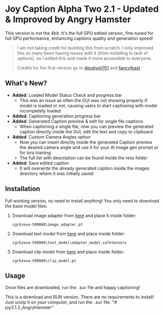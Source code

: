 # Joy Caption Alpha Two 2.1 - Updated & Improved by Angry Hamster

This version is not the 4bit. It's the full GPU edited version, fine-tuned for full GPU performance, enhancing captions quality and generation speed!

> I am not taking credit for building this from scratch. I only improved this as many been having issues with it (from installing to lack of options), so I edited this and made it more accessible to everyone.
> 
> Credits for the first version go to [devajyoti151](https://civitai.com/user/devajyoti151) and [fancyfeast](https://huggingface.co/fancyfeast)

## What's New?

- **Added**: Loaded Model Status Check and progress bar
  - This was an issue as often the GUI was not showing properly if model is loaded or not, causing users to start captioning with model incompletely loaded
- **Added**: Captioning generation progress bar
- **Added**: Generated Caption preview & edit for single file captions
  - When captioning a single file, now you can preview the generated caption directly inside the GUI, edit the text and copy to clipboard
- **Added**: Custom Camera Angles option
  - Now you can insert directly inside the generated Caption preview the desired camera angle and use it for your AI image gen prompt or for lora training
  - The full list with description can be found inside the ress folder
- **Added**: Save edited caption
  - It will overwrite the already generated caption inside the images directory where it was initially saved

## Installation

Full working version, no need to install anything! You only need to download the base model files:

1. Download image adapter from [here](https://huggingface.co/spaces/fancyfeast/joy-caption-alpha-two/tree/main/cgrkzexw-599808) and place it inside folder:
   ```
   cgrkzexw-599808\image_adapter.pt
   ```

2. Download text model from [here](https://huggingface.co/spaces/fancyfeast/joy-caption-alpha-two/tree/main/cgrkzexw-599808/text_model) and place inside folder:
   ```
   cgrkzexw-599808\text_model\adapter_model.safetensors
   ```

3. Download clip model from [here](https://huggingface.co/spaces/fancyfeast/joy-caption-alpha-two/tree/main/cgrkzexw-599808) and place inside folder:
   ```
   cgrkzexw-599808\clip_model.pt
   ```

## Usage

Once files are downloaded, run the `.bat` file and happy captioning!

This is a download and RUN version. There are no requirements to install! Just unzip it on your computer, and run the `.bat` file.
"# joy2.1.2_AngryHamster" 

